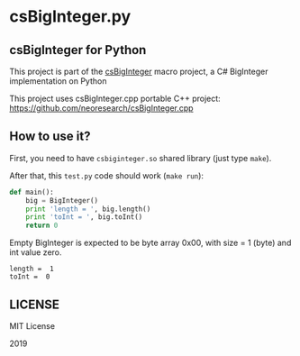 # csBigInteger.py

## csBigInteger for Python

This project is part of the [csBigInteger](https://github.com/neoresearch/csBigInteger) macro project, a C# BigInteger implementation on Python 

This project uses csBigInteger.cpp portable C++ project: https://github.com/neoresearch/csBigInteger.cpp

## How to use it?

First, you need to have `csbiginteger.so` shared library (just type `make`).

After that, this `test.py` code should work (`make run`):

```py
def main():
    big = BigInteger()
    print 'length = ', big.length()
    print 'toInt = ', big.toInt()
    return 0
```

Empty BigInteger is expected to be byte array 0x00, with size = 1 (byte) and int value zero.

```
length =  1
toInt =  0
```

## LICENSE

MIT License

2019